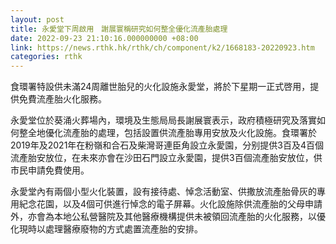 ```yaml
---
layout: post
title: 永愛堂下周啟用　謝展寰稱研究如何整全優化流產胎處理
date: 2022-09-23 21:10:16.000000000 +08:00
link: https://news.rthk.hk/rthk/ch/component/k2/1668183-20220923.htm
categories: rthk
---
```


食環署特設供未滿24周離世胎兒的火化設施永愛堂，將於下星期一正式啓用，提供免費流產胎火化服務。

永愛堂位於葵涌火葬場內，環境及生態局局長謝展寰表示，政府積極研究及落實如何整全地優化流產胎的處理，包括設置供流產胎專用安放及火化設施。食環署於2019年及2021年在粉嶺和合石及柴灣哥連臣角設立永愛園，分别提供3百及4百個流產胎安放位，在未來亦會在沙田石門設立永愛園，提供3百個流產胎安放位，供市民申請免費使用。

永愛堂內有兩個小型火化裝置，設有接待處、悼念活動室、供撒放流產胎骨灰的專用紀念花園，以及4個可供進行悼念的電子屏幕。火化設施除供流產胎的父母申請外，亦會為本地公私營醫院及其他醫療機構提供未被領回流產胎的火化服務，以優化現時以處理醫療廢物的方式處置流產胎的安排。
